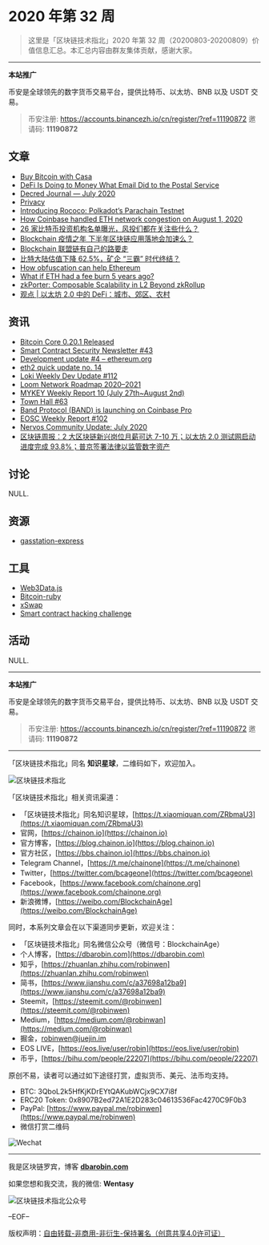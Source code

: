 # 2020 年第 32 周

> 这里是「区块链技术指北」2020 年第 32 周（20200803-20200809）价值信息汇总。本汇总内容由群友集体贡献，感谢大家。

***

**本站推广**

币安是全球领先的数字货币交易平台，提供比特币、以太坊、BNB 以及 USDT 交易。

> 币安注册: https://accounts.binancezh.io/cn/register/?ref=11190872
> 邀请码: **11190872**

## 文章

* [Buy Bitcoin with Casa](https://bbs.chainon.io/d/6112)
* [DeFi Is Doing to Money What Email Did to the Postal Service](https://bbs.chainon.io/d/6114)
* [Decred Journal — July 2020](https://bbs.chainon.io/d/6115)
* [Privacy](https://bbs.chainon.io/d/6122)
* [Introducing Rococo: Polkadot’s Parachain Testnet](https://bbs.chainon.io/d/6123)
* [How Coinbase handled ETH network congestion on August 1, 2020](https://bbs.chainon.io/d/6125)
* [26 家比特币投资机构名单曝光，风投们都在关注些什么？](https://bbs.chainon.io/d/6128)
* [Blockchain 疫情之年 下半年区块链应用落地会加速么？](https://bbs.chainon.io/d/6129)
* [Blockchain 联盟链有自己的路要走](https://bbs.chainon.io/d/6130)
* [比特大陆估值下降 62.5%，矿企 “三霸” 时代终结？](https://bbs.chainon.io/d/6131)
* [How obfuscation can help Ethereum](https://bbs.chainon.io/d/6133)
* [What if ETH had a fee burn 5 years ago?](https://bbs.chainon.io/d/6134)
* [zkPorter: Composable Scalability in L2 Beyond zkRollup](https://bbs.chainon.io/d/6135)
* [观点 | 以太坊 2.0 中的 DeFi：城市、郊区、农村](https://bbs.chainon.io/d/6136)

## 资讯

* [Bitcoin Core 0.20.1 Released](https://bbs.chainon.io/d/6111)
* [Smart Contract Security Newsletter #43](https://bbs.chainon.io/d/6113)
* [Development update #4 – ethereum.org](https://bbs.chainon.io/d/6116)
* [eth2 quick update no. 14](https://bbs.chainon.io/d/6117)
* [Loki Weekly Dev Update #112](https://bbs.chainon.io/d/6118)
* [Loom Network Roadmap 2020–2021](https://bbs.chainon.io/d/6119)
* [MYKEY Weekly Report 10 (July 27th~August 2nd)](https://bbs.chainon.io/d/6120)
* [Town Hall #63](https://bbs.chainon.io/d/6121)
* [Band Protocol (BAND) is launching on Coinbase Pro](https://bbs.chainon.io/d/6124)
* [EOSC Weekly Report #102](https://bbs.chainon.io/d/6126)
* [Nervos Community Update: July 2020](https://bbs.chainon.io/d/6127)
* [区块链周报：2 大区块链新兴岗位月薪可达 7-10 万；以太坊 2.0 测试网启动进度完成 93.8%；普京签署法律以监管数字资产](https://bbs.chainon.io/d/6132)

## 讨论

NULL.

## 资源

* [gasstation-express](https://bbs.chainon.io/d/6139)

## 工具

* [Web3Data.js](https://bbs.chainon.io/d/6137)
* [Bitcoin-ruby](https://bbs.chainon.io/d/6138)
* [xSwap](https://bbs.chainon.io/d/6140)
* [Smart contract hacking challenge](https://bbs.chainon.io/d/6141)

## 活动

NULL.

***

**本站推广**

币安是全球领先的数字货币交易平台，提供比特币、以太坊、BNB 以及 USDT 交易。

> 币安注册: https://accounts.binancezh.io/cn/register/?ref=11190872
> 邀请码: **11190872**

***

「区块链技术指北」同名 **知识星球**，二维码如下，欢迎加入。

![区块链技术指北](https://cdn.dbarobin.com/3YzonTR.png)

「区块链技术指北」相关资讯渠道：

* 「区块链技术指北」同名知识星球，[https://t.xiaomiquan.com/ZRbmaU3](https://t.xiaomiquan.com/ZRbmaU3)
* 官网，[https://chainon.io](https://chainon.io)
* 官方博客，[https://blog.chainon.io](https://blog.chainon.io)
* 官方社区，[https://bbs.chainon.io](https://bbs.chainon.io)
* Telegram Channel，[https://t.me/chainone](https://t.me/chainone)
* Twitter，[https://twitter.com/bcageone](https://twitter.com/bcageone)
* Facebook，[https://www.facebook.com/chainone.org](https://www.facebook.com/chainone.org)
* 新浪微博，[https://weibo.com/BlockchainAge](https://weibo.com/BlockchainAge)

同时，本系列文章会在以下渠道同步更新，欢迎关注：

* 「区块链技术指北」同名微信公众号（微信号：BlockchainAge）
* 个人博客，[https://dbarobin.com](https://dbarobin.com)
* 知乎，[https://zhuanlan.zhihu.com/robinwen](https://zhuanlan.zhihu.com/robinwen)
* 简书，[https://www.jianshu.com/c/a37698a12ba9](https://www.jianshu.com/c/a37698a12ba9)
* Steemit，[https://steemit.com/@robinwen](https://steemit.com/@robinwen)
* Medium，[https://medium.com/@robinwan](https://medium.com/@robinwan)
* 掘金，[robinwen@juejin.im](https://juejin.im/user/5673ccae60b2260ee435f89a/posts)
* EOS LIVE，[https://eos.live/user/robin](https://eos.live/user/robin)
* 币乎，[https://bihu.com/people/22207](https://bihu.com/people/22207)

原创不易，读者可以通过如下途径打赏，虚拟货币、美元、法币均支持。

* BTC: 3QboL2k5HfKjKDrEYtQAKubWCjx9CX7i8f
* ERC20 Token: 0x8907B2ed72A1E2D283c04613536Fac4270C9F0b3
* PayPal: [https://www.paypal.me/robinwen](https://www.paypal.me/robinwen)
* 微信打赏二维码

![Wechat](https://cdn.dbarobin.com/SzoNl5b.jpg)

***

我是区块链罗宾，博客 **[dbarobin.com](https://dbarobin.com/)**

如果您想和我交流，我的微信: **Wentasy**

![区块链技术指北公众号](https://cdn.dbarobin.com/w0wignb.png)

–EOF–

版权声明：[自由转载-非商用-非衍生-保持署名（创意共享4.0许可证）](http://creativecommons.org/licenses/by-nc-nd/4.0/deed.zh)